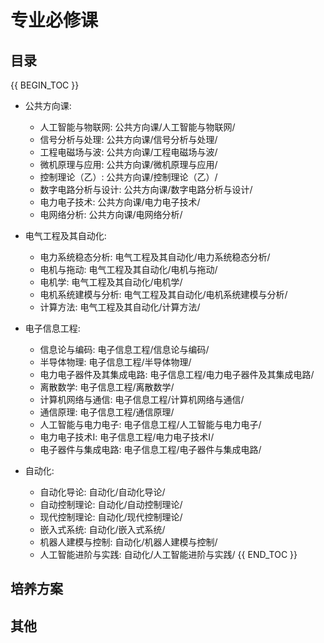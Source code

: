 # 专业必修课

## 目录

{{ BEGIN_TOC }}
- 公共方向课:
  - 人工智能与物联网: 公共方向课/人工智能与物联网/
  - 信号分析与处理: 公共方向课/信号分析与处理/
  - 工程电磁场与波: 公共方向课/工程电磁场与波/
  - 微机原理与应用: 公共方向课/微机原理与应用/
  - 控制理论（乙）: 公共方向课/控制理论（乙）/
  - 数字电路分析与设计: 公共方向课/数字电路分析与设计/
  - 电力电子技术: 公共方向课/电力电子技术/
  - 电网络分析: 公共方向课/电网络分析/

- 电气工程及其自动化: 
  - 电力系统稳态分析: 电气工程及其自动化/电力系统稳态分析/
  - 电机与拖动: 电气工程及其自动化/电机与拖动/
  - 电机学: 电气工程及其自动化/电机学/
  - 电机系统建模与分析: 电气工程及其自动化/电机系统建模与分析/
  - 计算方法: 电气工程及其自动化/计算方法/

- 电子信息工程: 
  - 信息论与编码: 电子信息工程/信息论与编码/
  - 半导体物理: 电子信息工程/半导体物理/
  - 电力电子器件及其集成电路: 电子信息工程/电力电子器件及其集成电路/
  - 离散数学: 电子信息工程/离散数学/
  - 计算机网络与通信: 电子信息工程/计算机网络与通信/
  - 通信原理: 电子信息工程/通信原理/
  - 人工智能与电力电子: 电子信息工程/人工智能与电力电子/
  - 电力电子技术Ⅰ: 电子信息工程/电力电子技术Ⅰ/
  - 电子器件与集成电路: 电子信息工程/电子器件与集成电路/

- 自动化: 
  - 自动化导论: 自动化/自动化导论/
  - 自动控制理论: 自动化/自动控制理论/
  - 现代控制理论: 自动化/现代控制理论/
  - 嵌入式系统: 自动化/嵌入式系统/
  - 机器人建模与控制: 自动化/机器人建模与控制/
  - 人工智能进阶与实践: 自动化/人工智能进阶与实践/
{{ END_TOC }}

## 培养方案

## 其他